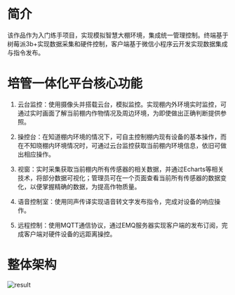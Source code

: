 # 简介

该作品作为入门练手项目，实现模拟智慧大棚环境，集成统一管理控制。终端基于树莓派3b+实现数据采集和硬件控制，客户端基于微信小程序云开发实现数据集成与指令发布。

# 培管一体化平台核心功能

1. 云台监控：使用摄像头并搭载云台，模拟监控。实现棚内外环境实时监控，可通过实时画面了解当前棚内作物情况及周边环境，为即使做出正确判断提供参照。

2. 操控台：在知道棚内环境的情况下，可自主控制棚内现有设备的基本操作，而在不知晓棚内环境情况时，可通过云台监控获取当前棚内环境信息，依旧可做出相应操作。

3. 视窗：实时采集获取当前棚内所有传感器的相关数据，并通过Echarts等相关技术，将部分数据可视化；管理员可在一个页面查看当前所有传感器的数据变化，以便掌握精确的数据，为提高作物质量。

4. 语音控制室：使用同声传译实现语音转文字发布指令，完成对设备的响应操作。

5. 远程控制：使用MQTT通信协议，通过EMQ服务器实现客户端的发布订阅，完成客户端对硬件设备的远距离操控。

# 整体架构

![result](F:\SystemImage\Linux\Ubuntu\result.png)